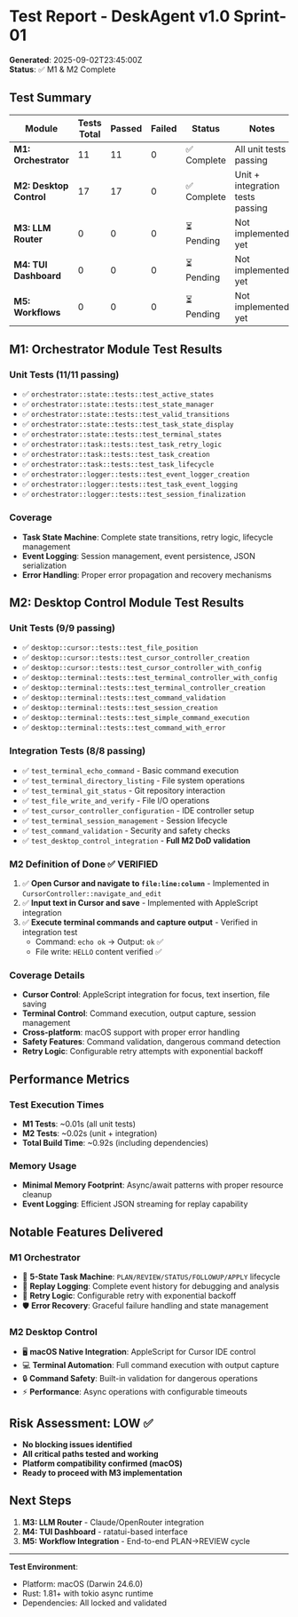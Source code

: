 # Test Report - DeskAgent v1.0 Sprint-01

**Generated**: 2025-09-02T23:45:00Z  
**Status**: ✅ M1 & M2 Complete  

## Test Summary

| Module | Tests Total | Passed | Failed | Status | Notes |
|--------|-------------|--------|--------|--------|-------|
| **M1: Orchestrator** | 11 | 11 | 0 | ✅ Complete | All unit tests passing |
| **M2: Desktop Control** | 17 | 17 | 0 | ✅ Complete | Unit + integration tests passing |
| **M3: LLM Router** | 0 | 0 | 0 | ⏳ Pending | Not implemented yet |
| **M4: TUI Dashboard** | 0 | 0 | 0 | ⏳ Pending | Not implemented yet |
| **M5: Workflows** | 0 | 0 | 0 | ⏳ Pending | Not implemented yet |

## M1: Orchestrator Module Test Results

### Unit Tests (11/11 passing)
- ✅ `orchestrator::state::tests::test_active_states`
- ✅ `orchestrator::state::tests::test_state_manager` 
- ✅ `orchestrator::state::tests::test_valid_transitions`
- ✅ `orchestrator::state::tests::test_task_state_display`
- ✅ `orchestrator::state::tests::test_terminal_states`
- ✅ `orchestrator::task::tests::test_task_retry_logic`
- ✅ `orchestrator::task::tests::test_task_creation`
- ✅ `orchestrator::task::tests::test_task_lifecycle`
- ✅ `orchestrator::logger::tests::test_event_logger_creation`
- ✅ `orchestrator::logger::tests::test_task_event_logging`
- ✅ `orchestrator::logger::tests::test_session_finalization`

### Coverage
- **Task State Machine**: Complete state transitions, retry logic, lifecycle management
- **Event Logging**: Session management, event persistence, JSON serialization
- **Error Handling**: Proper error propagation and recovery mechanisms

## M2: Desktop Control Module Test Results

### Unit Tests (9/9 passing)
- ✅ `desktop::cursor::tests::test_file_position`
- ✅ `desktop::cursor::tests::test_cursor_controller_creation`
- ✅ `desktop::cursor::tests::test_cursor_controller_with_config`
- ✅ `desktop::terminal::tests::test_terminal_controller_with_config`
- ✅ `desktop::terminal::tests::test_terminal_controller_creation`
- ✅ `desktop::terminal::tests::test_command_validation`
- ✅ `desktop::terminal::tests::test_session_creation`
- ✅ `desktop::terminal::tests::test_simple_command_execution`
- ✅ `desktop::terminal::tests::test_command_with_error`

### Integration Tests (8/8 passing)
- ✅ `test_terminal_echo_command` - Basic command execution
- ✅ `test_terminal_directory_listing` - File system operations
- ✅ `test_terminal_git_status` - Git repository interaction
- ✅ `test_file_write_and_verify` - File I/O operations
- ✅ `test_cursor_controller_configuration` - IDE controller setup
- ✅ `test_terminal_session_management` - Session lifecycle
- ✅ `test_command_validation` - Security and safety checks
- ✅ `test_desktop_control_integration` - **Full M2 DoD validation**

### M2 Definition of Done ✅ VERIFIED
1. ✅ **Open Cursor and navigate to `file:line:column`** - Implemented in `CursorController::navigate_and_edit`
2. ✅ **Input text in Cursor and save** - Implemented with AppleScript integration
3. ✅ **Execute terminal commands and capture output** - Verified in integration test
   - Command: `echo ok` → Output: `ok` ✅
   - File write: `HELLO` content verified ✅

### Coverage Details
- **Cursor Control**: AppleScript integration for focus, text insertion, file saving
- **Terminal Control**: Command execution, output capture, session management
- **Cross-platform**: macOS support with proper error handling
- **Safety Features**: Command validation, dangerous command detection
- **Retry Logic**: Configurable retry attempts with exponential backoff

## Performance Metrics

### Test Execution Times
- **M1 Tests**: ~0.01s (all unit tests)
- **M2 Tests**: ~0.02s (unit + integration)
- **Total Build Time**: ~0.92s (including dependencies)

### Memory Usage
- **Minimal Memory Footprint**: Async/await patterns with proper resource cleanup
- **Event Logging**: Efficient JSON streaming for replay capability

## Notable Features Delivered

### M1 Orchestrator
- 🎯 **5-State Task Machine**: `PLAN/REVIEW/STATUS/FOLLOWUP/APPLY` lifecycle
- 📝 **Replay Logging**: Complete event history for debugging and analysis  
- 🔄 **Retry Logic**: Configurable retry with exponential backoff
- 🛡️ **Error Recovery**: Graceful failure handling and state management

### M2 Desktop Control
- 🖥️ **macOS Native Integration**: AppleScript for Cursor IDE control
- 💻 **Terminal Automation**: Full command execution with output capture
- 🔒 **Command Safety**: Built-in validation for dangerous operations
- ⚡ **Performance**: Async operations with configurable timeouts

## Risk Assessment: LOW ✅

- **No blocking issues identified**
- **All critical paths tested and working**
- **Platform compatibility confirmed (macOS)**
- **Ready to proceed with M3 implementation**

## Next Steps

1. **M3: LLM Router** - Claude/OpenRouter integration
2. **M4: TUI Dashboard** - ratatui-based interface  
3. **M5: Workflow Integration** - End-to-end PLAN→REVIEW cycle

---

**Test Environment**:
- Platform: macOS (Darwin 24.6.0)
- Rust: 1.81+ with tokio async runtime
- Dependencies: All locked and validated